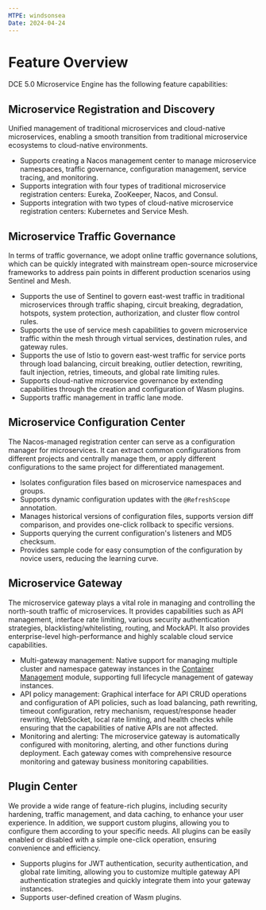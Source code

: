 ```yaml
---
MTPE: windsonsea
Date: 2024-04-24
---
```


# Feature Overview

DCE 5.0 Microservice Engine has the following feature capabilities:

## Microservice Registration and Discovery

Unified management of traditional microservices and cloud-native microservices, enabling a smooth transition from traditional microservice ecosystems to cloud-native environments.

- Supports creating a Nacos management center to manage microservice namespaces, traffic governance, configuration management, service tracing, and monitoring.
- Supports integration with four types of traditional microservice registration centers: Eureka, ZooKeeper, Nacos, and Consul.
- Supports integration with two types of cloud-native microservice registration centers: Kubernetes and Service Mesh.

## Microservice Traffic Governance

In terms of traffic governance, we adopt online traffic governance solutions, which can be quickly integrated with
mainstream open-source microservice frameworks to address pain points in different production scenarios using Sentinel and Mesh.

- Supports the use of Sentinel to govern east-west traffic in traditional microservices through traffic shaping,
  circuit breaking, degradation, hotspots, system protection, authorization, and cluster flow control rules.
- Supports the use of service mesh capabilities to govern microservice traffic within the mesh through
  virtual services, destination rules, and gateway rules.
- Supports the use of Istio to govern east-west traffic for service ports through load balancing,
  circuit breaking, outlier detection, rewriting, fault injection, retries, timeouts, and global rate limiting rules.
- Supports cloud-native microservice governance by extending capabilities through the creation and configuration of Wasm plugins.
- Supports traffic management in traffic lane mode.

## Microservice Configuration Center

The Nacos-managed registration center can serve as a configuration manager for microservices.
It can extract common configurations from different projects and centrally manage them,
or apply different configurations to the same project for differentiated management.

- Isolates configuration files based on microservice namespaces and groups.
- Supports dynamic configuration updates with the `@RefreshScope` annotation.
- Manages historical versions of configuration files, supports version diff comparison,
  and provides one-click rollback to specific versions.
- Supports querying the current configuration's listeners and MD5 checksum.
- Provides sample code for easy consumption of the configuration by novice users, reducing the learning curve.

## Microservice Gateway

The microservice gateway plays a vital role in managing and controlling the north-south traffic of microservices. It provides capabilities such as API management, interface rate limiting, various security authentication strategies, blacklisting/whitelisting, routing, and MockAPI. It also provides enterprise-level high-performance and highly scalable cloud service capabilities.

- Multi-gateway management: Native support for managing multiple cluster and namespace gateway instances in the [Container Management](../../kpanda/intro/index.md) module, supporting full lifecycle management of gateway instances.
- API policy management: Graphical interface for API CRUD operations and configuration of API policies, such as load balancing, path rewriting, timeout configuration, retry mechanism, request/response header rewriting, WebSocket, local rate limiting, and health checks while ensuring that the capabilities of native APIs are not affected.
- Monitoring and alerting: The microservice gateway is automatically configured with monitoring, alerting, and other functions during deployment. Each gateway comes with comprehensive resource monitoring and gateway business monitoring capabilities.

## Plugin Center

We provide a wide range of feature-rich plugins, including security hardening, traffic management, and data caching,
to enhance your user experience. In addition, we support custom plugins, allowing you to configure them according to
your specific needs. All plugins can be easily enabled or disabled with a simple one-click operation,
ensuring convenience and efficiency.

- Supports plugins for JWT authentication, security authentication, and global rate limiting,
  allowing you to customize multiple gateway API authentication strategies and quickly integrate
  them into your gateway instances.
- Supports user-defined creation of Wasm plugins.
